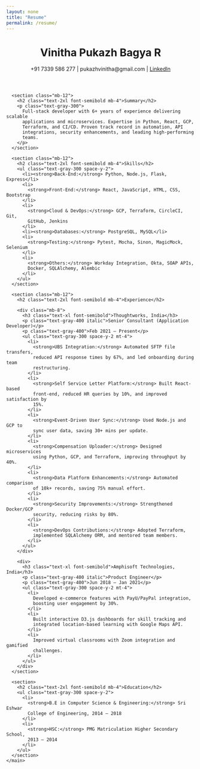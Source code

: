 ```yaml
---
layout: none
title: "Resume"
permalink: /resume/
---
```

<html lang="en">
  <head>
    <meta charset="UTF-8" />
    <meta name="viewport" content="width=device-width, initial-scale=1.0" />
    <title>Resume | Vinitha Pukazh Bagya R</title>
    <script src="https://cdn.tailwindcss.com"></script>
    <link rel="stylesheet" href="https://cdnjs.cloudflare.com/ajax/libs/font-awesome/6.0.0/css/all.min.css" />
  </head>
  <body class="bg-gray-900 text-white font-sans">
    <main class="max-w-4xl mx-auto px-4 py-12">
      <header class="flex items-center justify-center mb-12 relative">
        <div class="absolute left-0">
          <a href="javascript:history.back()" class="text-gray-300 hover:text-white transition-colors">
            <i class="fas fa-arrow-left text-2xl"></i>
          </a>
        </div>
        <div class="flex-1 text-center">
          <h1 class="text-4xl font-bold mb-4">Vinitha Pukazh Bagya R</h1>
          <p class="text-gray-300">
            <i class="fas fa-phone mr-1"></i> +91 7339 586 277 |
            <i class="fas fa-envelope mr-1"></i> pukazhvinitha@gmail.com |
            <a href="https://www.linkedin.com/in/pukazhvinitha/" class="text-blue-400 hover:underline">
              <i class="fab fa-linkedin mr-1"></i>LinkedIn
            </a>
          </p>
        </div>
      </header>

      <section class="mb-12">
        <h2 class="text-2xl font-semibold mb-4">Summary</h2>
        <p class="text-gray-300">
          Full-stack developer with 6+ years of experience delivering scalable
          applications and microservices. Expertise in Python, React, GCP,
          Terraform, and CI/CD. Proven track record in automation, API
          integrations, security enhancements, and leading high-performing
          teams.
        </p>
      </section>

      <section class="mb-12">
        <h2 class="text-2xl font-semibold mb-4">Skills</h2>
        <ul class="text-gray-300 space-y-2">
          <li><strong>Back-End:</strong> Python, Node.js, Flask, Express</li>
          <li>
            <strong>Front-End:</strong> React, JavaScript, HTML, CSS, Bootstrap
          </li>
          <li>
            <strong>Cloud & DevOps:</strong> GCP, Terraform, CircleCI, Git,
            GitHub, Jenkins
          </li>
          <li><strong>Databases:</strong> PostgreSQL, MySQL</li>
          <li>
            <strong>Testing:</strong> Pytest, Mocha, Sinon, MagicMock, Selenium
          </li>
          <li>
            <strong>Others:</strong> Workday Integration, Okta, SOAP APIs,
            Docker, SQLAlchemy, Alembic
          </li>
        </ul>
      </section>

      <section class="mb-12">
        <h2 class="text-2xl font-semibold mb-4">Experience</h2>

        <div class="mb-8">
          <h3 class="text-xl font-semibold">Thoughtworks, India</h3>
          <p class="text-gray-400 italic">Senior Consultant (Application Developer)</p>
          <p class="text-gray-400">Feb 2021 – Present</p>
          <ul class="text-gray-300 space-y-2 mt-4">
            <li>
              <strong>UBS Integration:</strong> Automated SFTP file transfers,
              reduced API response times by 67%, and led onboarding during team
              restructuring.
            </li>
            <li>
              <strong>Self Service Letter Platform:</strong> Built React-based
              front-end, reduced HR queries by 10%, and improved satisfaction by
              15%.
            </li>
            <li>
              <strong>Event-Driven User Sync:</strong> Used Node.js and GCP to
              sync user data, saving 30+ mins per update.
            </li>
            <li>
              <strong>Compensation Uploader:</strong> Designed microservices
              using Python, GCP, and Terraform, improving throughput by 40%.
            </li>
            <li>
              <strong>Data Platform Enhancements:</strong> Automated comparison
              of 10k+ records, saving 75% manual effort.
            </li>
            <li>
              <strong>Security Improvements:</strong> Strengthened Docker/GCP
              security, reducing risks by 80%.
            </li>
            <li>
              <strong>DevOps Contributions:</strong> Adopted Terraform,
              implemented SQLAlchemy ORM, and mentored team members.
            </li>
          </ul>
        </div>

        <div>
          <h3 class="text-xl font-semibold">Amphisoft Technologies, India</h3>
          <p class="text-gray-400 italic">Product Engineer</p>
          <p class="text-gray-400">Jun 2018 – Jan 2021</p>
          <ul class="text-gray-300 space-y-2 mt-4">
            <li>
              Developed e-commerce features with PayU/PayPal integration,
              boosting user engagement by 30%.
            </li>
            <li>
              Built interactive D3.js dashboards for skill tracking and
              integrated location-based learning with Google Maps API.
            </li>
            <li>
              Improved virtual classrooms with Zoom integration and gamified
              challenges.
            </li>
          </ul>
        </div>
      </section>

      <section>
        <h2 class="text-2xl font-semibold mb-4">Education</h2>
        <ul class="text-gray-300 space-y-2">
          <li>
            <strong>B.E in Computer Science & Engineering:</strong> Sri Eshwar
            College of Engineering, 2014 – 2018
          </li>
          <li>
            <strong>HSC:</strong> PMG Matriculation Higher Secondary School,
            2013 – 2014
          </li>
        </ul>
      </section>
    </main>
  </body>
</html>
